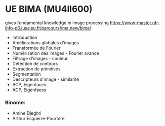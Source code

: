 # UE BIMA (MU4II600) 
gives fundamental knowledge in image processing 
https://www-master.ufr-info-p6.jussieu.fr/parcours/ima.new/bima/ 
* Introduction
* Améliorations globales d'images
* Transformée de Fourier
* Numérisation des images - Fourier avancé
* Filtrage d'images - couleur
* Détection de contours
* Extraction de primitives
* Segmentation
* Descripteurs d'image - similarité
* ACP, Eigenfaces
* ACP, Eigenfaces

### Binome:
* Amine Djeghri
* Arthur Esquerre-Pourtère
